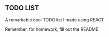 ## TODO LIST

A remarkable cool TODO list I made using REACT

Remember, for homework, fill out the README
